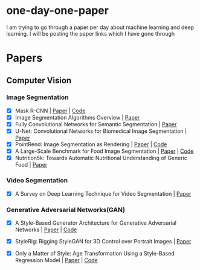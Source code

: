 # one-day-one-paper
I am trying to go through a paper per day about machine learning and deep learning. I will be posting the paper links which I have gone through

# Papers

## Computer Vision

### Image Segmentation
- [x] Mask R-CNN | [Paper](https://arxiv.org/pdf/1703.06870.pdf "Paper title") | [Code](https://github.com/facebookresearch/maskrcnn-benchmark "Code title")
- [x] Image Segmentation Algorithms Overview | [Paper](https://arxiv.org/ftp/arxiv/papers/1707/1707.02051.pdf "Paper title")
- [x] Fully Convolutional Networks for Semantic Segmentation | [Paper](https://arxiv.org/pdf/1411.4038v2.pdf "Paper title")
- [x] U-Net: Convolutional Networks for Biomedical Image Segmentation | [Paper](https://arxiv.org/pdf/1505.04597.pdf "Paper title")
- [x] PointRend: Image Segmentation as Rendering | [Paper](https://arxiv.org/pdf/1912.08193v2.pdf "Paper title") | [Code](https://github.com/facebookresearch/detectron2/tree/main/projects/PointRend "Code title")
- [x] A Large-Scale Benchmark for Food Image Segmentation | [Paper](https://arxiv.org/pdf/2105.05409v1.pdf "Paper title") | [Code](https://github.com/PaddlePaddle/PaddleSeg "Code Title")
- [x] Nutrition5k: Towards Automatic Nutritional Understanding of Generic Food | [Paper](https://arxiv.org/pdf/2103.03375.pdf "Paper title")

### Video Segmentation
- [x] A Survey on Deep Learning Technique for Video Segmentation | [Paper](https://arxiv.org/pdf/2107.01153.pdf "Paper title")

### Generative Adversarial Networks(GAN)
- [x] A Style-Based Generator Architecture for Generative Adversarial Networks | [Paper](https://arxiv.org/pdf/1812.04948.pdf "Paper title") | [Code](https://github.com/NVlabs/stylegan "Code title")
- [x] StyleRig: Rigging StyleGAN for 3D Control over Portrait Images | [Paper](https://arxiv.org/pdf/2004.00121.pdf "Paper title")
- [x] Only a Matter of Style: Age Transformation Using a Style-Based Regression Model | [Paper](https://arxiv.org/pdf/2102.02754.pdf "Paper title") | [Code](https://yuval-alaluf.github.io/SAM/ "Code title")

 
